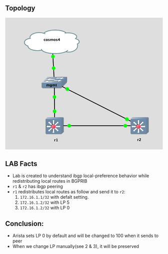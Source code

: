 ## Topology

![Topology](Topology.png)

## LAB Facts

- Lab is created to understand ibgp local-preference behavior while redistributing local routes in BGPRIB
- `r1` & `r2` has ibgp peering
- `r1` redistributes local routes as follow and send it to `r2`:
  1. `172.16.1.1/32` with defalt setting.
  2. `172.16.1.2/32` with LP 5
  3. `172.16.1.2/32` with LP 0

## Conclusion:

- Arista sets LP 0 by default and will be changed to 100 when it sends to peer
- When we change LP manually(see 2 & 3), it will be preserved
